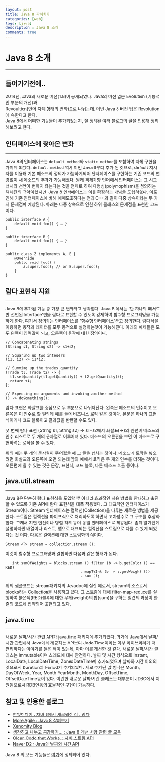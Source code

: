 ```yaml
---
layout: post
title: Java 8 파헤치기 
categories: [web]
tags: [java]
description : Java 8 소개
comments: true
---
```


# Java 8 소개
***

## 들어가기전에.. 
2014년, Java의 새로운 버전(1.8)이 공개되었다. Java의 버전 업은 Evolution (기능적인 부분의 개선)과   
Revoultion(언어 자체 형태의 변화)으로 나뉘는데, 이번 Java 8 버전 업은 Revolution에 속한다고 한다.   
Java 8에서 어떠한 기능들이 추가되었는지, 잘 정리된 여러 블로그의 글을 인용해 정리해보려고 한다.
   
      
        
## 인터페이스에 찾아온 변화
***
Java 8의 인터페이스는 `default method`와 `static method`를 포함하여 자체 구현을 가지게 되었다. `default method` 역시 이번 Java 8부터 추가 된 것으로, default 지시자를 이용해 기본 메소드의 정의가 가능하게되어 인터페이스를 구현하는 기존 코드의 변경없이 새 메소드의 추가가 가능해졌다. 원래 객체지향 언어에서 인터페이스는 그 시그너처와 선언이 변하지 않는다는 것을 전제로 하여 다형성(polymophism)을 정의하는 객체간의 규약이었지만, Java 8 인터페이스는 이를 확장하는 개념을 도입하였다. 이로 인해 기존 인터페이스에 비해 애매모호하다는 점과 C++과 같이 다중 상속이라는 두 가지 문제점이 예상된다. 아래는 다중 상속으로 인한 하위 클래스의 문제점을 표현한 코드이다.

    public interface A {
	    default void foo() { … }
	}
 
	public interface B {
    	default void foo() { … }
	}
 
	public class Z implements A, B {
    	@Override
	    public void foo() {
    	    A.super.foo(); // or B.super.foo();
    	}
	}


## 람다 표현식 지원
***
Java 8에 추가된 기능 중 가장 큰 변화라고 생각한다. Java 8 에서는 '단 하나의 메서드만 선언된 Interface'만을 람다로 표현할 수 있도록 강제하여 함수형 프로그래밍을 가능하게 한다. 여기서 정의되는 인터페이스를 '함수형 인터페이스'라고 정의한다. 람다식을 이용하면 동작과 데이터를 모두 동적으로 설정하는것이 가능해진다. 아래의 예제들은 모두 왼쪽이 입력값이 되고, 오른쪽이 동작에 대한 정의이다. 

	// Concatenating strings
	(String s1, String s2) -> s1+s2;
 
	// Squaring up two integers
	(i1, i2) -> i1*i2;
 
	// Summing up the trades quantity
	(Trade t1, Trade t2) -> {
	  t1.setQuantity(t1.getQuantity() + t2.getQuantity());
	  return t1;
	};
 
	// Expecting no arguments and invoking another method
	() -> doSomething();
	
람다 표현은 화살표를 중심으로 두 부분으로 나뉘어진다. 왼쪽은 메소드의 인수이고 오른쪽은 이 인수로 할 일인데 예를 들어 비즈니스 로직 같은 것이다. 본문은 하나의 표현식이거나 코드 블록이고 결과값을 반환할 수도 있다. 

첫 번째 람다 표현 (String s1, String s2) → s1+s2에서 화살표(→)의 왼편이 메소드의 인수 리스트로 두 개의 문자열로 이루어져 있다. 메소드의 오른편을 보면 이 메소드로 구현하려는 로직을 볼 수 있다. 

위의 예는 두 개의 문자열이 주어졌을 때 그 둘을 합치는 것이다. 메소드에 로직을 넣으려면 화살표의 오른쪽에 오면 되는데 앞의 예에서 로직은 두 개의 인수를 더하는 것이다. 오른편에 올 수 있는 것은 문장, 표현식, 코드 블록, 다른 메소드 호출 등이다. 



## java.util.stream
***
Java 8은 단순히 람다 표현식을 도입할 뿐 아니라 효과적인 사용 방법을 안내하고 촉진할 수 있도록 기존 API에 람다 표현식을 대폭 적용했다. 그 대표적인 인터페이스가 Stream이다. Stream 인터페이스는 컬랙션(Collection)을 다루는 새로운 방법을 제공한다. 스트림은 컬랙션을 파이프식으로 처리하도록 하면서 고차함수로 그 구조를 추상화한다. 그래서 지연 연산이나 병렬 처리 등이 동일 인터페이스로 제공된다. 좀더 알기쉽게 설명하자면 배열이나 리스트, 맵으로 대표되는 컬랙션을 스트림으로 다룰 수 있게 되었다는 것 이다. 다음은 컬랙션에 대한 스트림화의 예이다.
	
	Stream <T> stream = collection.stream ();
	
이것이 함수형 프로그래밍과 결합하면 다음과 같은 형태가 된다.
	
	   int sumOfWeights = blocks.stream () filter (b -> b.getColor () == RED)
                                      . mapToInt (b -> b.getWeight ())
                                      . sum ();
                                      
                                      
위의 샘플코드는 stream패키지의 Javadoc에 실린 예로서, stream의 소스로서 blocks라는 Collection을 사용하고 있다. 그 스트림에 대해 filter-map-reduce를 실행하여 붉은색(RED)블록에 대한 무게(weight)의 합(sum)을 구하는 일련의 과정이 한줄의 코드에 집약되어 표현되고 있다.




## java.time
***
새로운 날짜/시간 관련 API가 java.time 패키지에 추가되었다. 과거에 Java에서 날짜/시간 관련해서 Java에서 제공하는 API보다 Joda Time이라는 외부 라이브러리가 더 편리하다는 이야기를 들은 적이 있는데, 아마 이를 개선한 것 같다. 새로운 날짜/시간 클래스는 immutable이며 스레드에 대해 안전하다. 날짜 및 시간 형식으로  Instant, LocalDate, LocalDateTime, ZonedDateTime이 추가되었으며 날짜와 시간 이외의 것으로서 Duration과 Period가 추가되었다. 새로 추가된 값 형식은 Month, DayOfWeek, Year, Month YearMonth, MonthDay, OffsetTime, OffsetDateTime등이 있다. 이런한 새로운 날짜/시간 클래스는 대부분이 JDBC에서 지원됨으로서 RDB연동의 효율적인 구현이 가능하다.







## 참고 및 인용한 블로그
- [한빛미디어 : 자바 8에서 새로워진 점 : 람다](http://www.hanbit.co.kr/network/view.html?bi_id=1961)
- [More Agile : Java 8 살펴보기](http://www.moreagile.net/2014/04/AllAboutJava8.html)
- [Xenomity Blog](http://www.xenomity.com/entry/Java-8-Lambda-Expression%EA%B3%BC-%EB%B3%80%EA%B2%BD%EB%90%9C-Interface%EC%9D%98-%EB%AA%A8%ED%98%B8%ED%95%A8)
- [생각하고 나누고 공감하기... : Java 8 개선 사항 관련 글 모음](http://blog.fupfin.com/?p=27)
- [Clean Code that Works. : 자바 스트림 API](http://starplatina.tistory.com/entry/%EC%9E%90%EB%B0%94-%EC%8A%A4%ED%8A%B8%EB%A6%BC-API)
- [Naver D2 : Java의 날짜와 시간 API](http://d2.naver.com/helloworld/645609)

Java 8 의 모든 기능들은 [여기](http://openjdk.java.net/projects/jdk8/features)에 정의되어 있다. 
